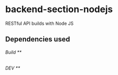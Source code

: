 # backend-section-nodejs
RESTful API builds with Node JS  
## Dependencies used
###### Build **
###### DEV **
  
